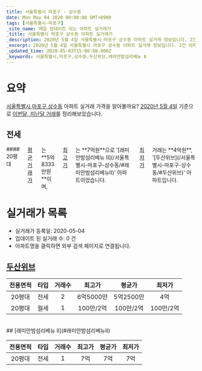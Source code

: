 ```yaml
---
title: 서울특별시 마포구 - 상수동
date: Mon May 04 2020 00:00:00 GMT+0900
tags: [서울특별시-마포구]
_site_name: 매일 업데이트 되는 아파트 실거래가
_title: 서울특별시 마포구 상수동 아파트 실거래가
_description: 2020년 5월 4일 서울특별시 마포구 상수동 아파트 실거래 정보입니다. 2건 아파트 정보가 있습니다.
_excerpt: 2020년 5월 4일 서울특별시 마포구 상수동 아파트 실거래 정보입니다. 2건 아파트 정보가 있습니다.
_updated_time: 2020-05-03T15:00:00.000Z
_keywords: 서울특별시,마포구,상수동,두산위브,래미안밤섬리베뉴 Ⅱ
---
```





# 요약
<ins>서울특별시 마포구 상수동</ins> 아파트 실거래 가격을 알아볼까요? <ins>2020년 5월 4일</ins> 기준으로 <ins>이번달, 지난달 거래</ins>를 정리해보았습니다.

## 전세
<div class="container">
<div class="twelve columns" markdown="1">
#### 20평대
<ins>평균 거래가</ins>는 **5억8333만원**이며, <ins>최고가</ins>는 **7억원**으로 '[래미안밤섬리베뉴 Ⅱ](/서울특별시-마포구-상수동/#래미안밤섬리베뉴Ⅱ)' 아파트이었습니다. <ins>최저가</ins> 거래는 **4억원**, '[두산위브](/서울특별시-마포구-상수동/#두산위브)' 아파트입니다.
</div>
</div>



# 실거래가 목록
- 실거래가 등록일: 2020-05-04
- 업데이트 된 실거래 수: 0 건
- 아파트명을 클릭하면 외부 검색 페이지로 연결됩니다.

## [두산위브](#두산위브)

|전용면적|타입|거래수|최고가|평균가|최저가|
|:---:|:---:|:---:|:---:|:---:|:---:|
|20평대|<span class="deal-type-2">전세</span>|2|6억5000만|5억2500만|4억|
|20평대|<span class="deal-type-3">월세</span>|1|100만/2억|100만/2억|100만/2억|

<br/>
## [래미안밤섬리베뉴 Ⅱ](#래미안밤섬리베뉴Ⅱ)

|전용면적|타입|거래수|최고가|평균가|최저가|
|:---:|:---:|:---:|:---:|:---:|:---:|
|20평대|<span class="deal-type-2">전세</span>|1|7억|7억|7억|

<br/>



